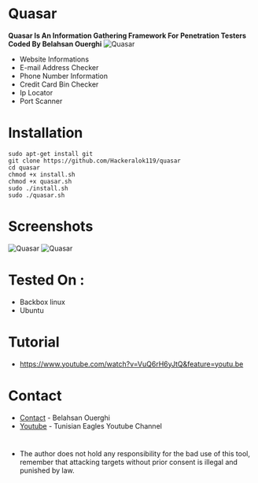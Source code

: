 # Quasar
<b>Quasar Is An Information Gathering Framework For Penetration Testers Coded By Belahsan Ouerghi</b>
![Quasar](https://raw.githubusercontent.com/TunisianEagles/quasar/master/Screenshot/quasae.png)
* Website Informations
* E-mail Address Checker
* Phone Number Information
* Credit Card Bin Checker
* Ip Locator
* Port Scanner
# Installation
```
sudo apt-get install git
git clone https://github.com/Hackeralok119/quasar
cd quasar
chmod +x install.sh
chmod +x quasar.sh
sudo ./install.sh
sudo ./quasar.sh
```
# Screenshots
![Quasar](https://raw.githubusercontent.com/TunisianEagles/quasar/master/Screenshot/quasar.png)
![Quasar](https://raw.githubusercontent.com/TunisianEagles/quasar/master/Screenshot/quasar2.png)
# Tested On :
* Backbox linux
* Ubuntu 
# Tutorial
* https://www.youtube.com/watch?v=VuQ6rH6yJtQ&feature=youtu.be
# Contact
* [Contact](https://www.facebook.com/ouerghi.belahsan) - Belahsan Ouerghi
* [Youtube](https://www.youtube.com/channel/UCFbU5tKMUI51CEXKZhTCNRg) - Tunisian Eagles Youtube Channel
#
* The author does not hold any responsibility for the bad use of this tool, remember that attacking targets without prior consent is illegal and punished by law.
